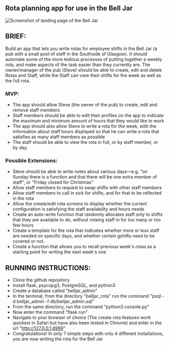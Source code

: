## Rota planning app for use in the Bell Jar

![Screenshot of landing page of the Bell Jar](https://memimemimemi.neocities.org/imagehosting/Screenshot%202022-12-07%20at%2012.04.34.png)

## BRIEF:

Build an app that lets you write rotas for employee shifts in the Bell Jar (a pub with a small pool of staff in the Southside of Glasgow). It should automate some of the more tedious processes of putting together a weekly rota, and make aspects of the task easier than they currently are. The owner/manager of the pub (Steve) should be able to create, edit and delete Rotas and Staff, while the Staff can view their shifts for the week as well as the full rota.

### MVP:
* The app should allow Steve (the owner of the pub) to create, edit and remove staff members
* Staff members should be able to edit their profiles on the app to indicate the maximum and minimum amount of hours that they would like to work
* The app should also allow Steve to write a rota for the week, with the information about staff hours displayed so that he can write a rota that satisfies as many staff members as possible
* The staff should be able to view the rota in full, or by staff member, or by day.

### Possible Extensions:
* Steve should be able to write notes about various days—e.g. "on Sunday there is a function and that there will be one extra member of staff", or "Friday closed for Christmas"
* Allow staff members to request to swap shifts with other staff members
* Allow staff members to call in sick for shifts, and for that to be reflected in the rota
* Allow the create/edit rota screens to display whether the current configuration is satisfying the staff availability and hours needs
* Create an auto-write function that randomly allocates staff only to shifts that they are available to do, without rotaing staff in for too many or too few hours
* Create a template for the rota that indicates whether more or less staff are needed on specific days, and whether certain gshifts need to be covered or not.
* Create a function that allows you to recall previous week's rotas as a starting point for writing the next week's one

## RUNNING INSTRUCTIONS:

* Clone the github repository
* Install flask, psycopg3, PostgreSQL, and python3
* Create a database called "belljar_admin"
* In the terminal, from the directory "belljar_rota" run the command "psql -d belljar_admin -f db/belljar_admin.sql"
* From the same directory, run the command "python3 console.py"
* Now enter the command "flask run"
* Navigate to your browser of choice (The create rota features work quickest in Safari but have also been tested in Chrome) and enter in the url "http://127.0.0.1:4999"
* Congratulations! In only 7 simple steps with only 4 different installations, you are now writing the rota for the Bell Jar